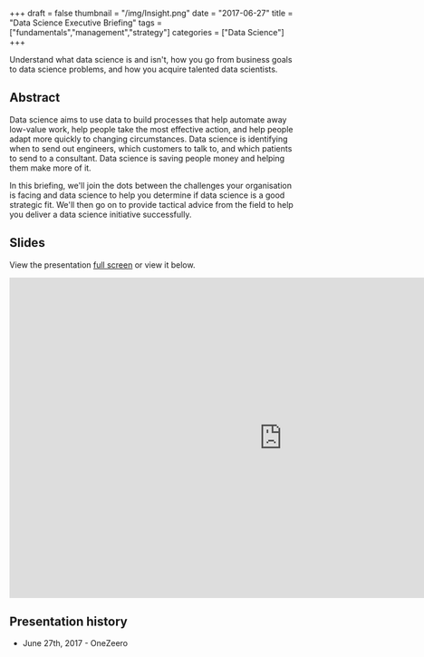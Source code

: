 +++
draft = false
thumbnail = "/img/Insight.png"
date = "2017-06-27"
title = "Data Science Executive Briefing"
tags = ["fundamentals","management","strategy"]
categories = ["Data Science"]
+++

Understand what data science is and isn't, how you go from business goals to data science problems, and how you acquire talented data scientists.

## Abstract
Data science aims to use data to build processes that help automate away low-value work, help people take the most effective action, and help people adapt more quickly to changing circumstances. Data science is identifying when to send out engineers, which customers to talk to, and which patients to send to a consultant. Data science is saving people money and helping them make more of it.

In this briefing, we'll join the dots between the challenges your organisation is facing and data science to help you determine if data science is a good strategic fit. We'll then go on to provide tactical advice from the field to help you deliver a data science initiative successfully.

## Slides
View the presentation [full screen](https://1drv.ms/p/s!AiZm2P6YHtSfkApH-aN8KRpyWkd3) or view it below.

<iframe src='https://onedrive.live.com/embed?cid=9FD41E98FED86626&resid=9FD41E98FED86626%212058&authkey=ALWYWnksV-ZWC0E&em=2&wdAr=1.7777777777777777' width='962px' height='565px' frameborder='0'>This is an embedded <a target='_blank' href='https://office.com'>Microsoft Office</a> presentation, powered by <a target='_blank' href='https://office.com/webapps'>Office Online</a>.</iframe>

## Presentation history
- June 27th, 2017 - OneZeero
